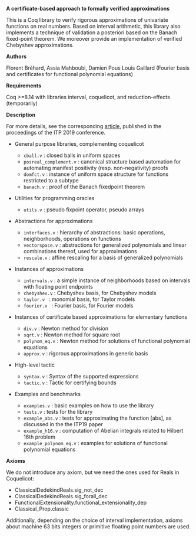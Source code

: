 **A certificate-based approach to formally verified approximations**

This is a Coq library to verify rigorous approximations of univariate
functions on real numbers. Based on interval arithmetic, this library
also implements a technique of validation a posteriori based on the
Banach fixed-point theorem. We moreover provide an implementation of
verified Chebyshev approximations.

**Authors**

Florent Bréhard, Assia Mahboubi, Damien Pous
Louis Gaillard (Fourier basis and certificates for functional polynomial equations)

**Requirements**

Coq >=8.14 with libraries interval, coquelicot, and reduction-effects (temporarily)

**Description**

For more details, see the corresponding [article](https://hal.laas.fr/hal-02088529), published in the proceedings of the ITP 2019 conference.

* General purpose libraries, complementing coquelicot
  + `cball.v`  : closed balls in uniform spaces
  + `posreal_complement.v` : canonical structure based automation for automating manifest positivity (resp. non-negativity) proofs
  + `domfct.v` : instance of uniform space structure for functions restricted to a subtype
  + `banach.v` : proof of the Banach fixedpoint theorem
  
* Utilities for programming oracles
  + `utils.v` : pseudo fixpoint operator, pseudo arrays

* Abstractions for approximations
  + `interfaces.v`  : hierarchy of abstractions: basic operations, neighborhoods, operations on functions
  + `vectorspace.v` : abstractions for generalized polynomials and linear combinations thereof, used for approximations
  + `rescale.v` : affine rescaling for a basis of generalized polynomials  

* Instances of approximations
  + `intervals.v` : a simple instance of neighborhoods based on intervals with floating point endpoints
  + `chebyshev.v` : Chebyshev basis, for Chebyshev models
  + `taylor.v `   : monomial basis, for Taylor models
  + `fourier.v `  : Fourier basis, for Fourier models

* Instances of certificate based approximations for elementary functions
  + `div.v`        : Newton method for division
  + `sqrt.v`       : Newton method for square root
  + `polynom_eq.v` : Newton method for solutions of functional polynomial equations
  + `approx.v`     : rigorous approximations in generic basis

* High-level tactic
  + `syntax.v` : Syntax of the supported expressions
  + `tactic.v` : Tactic for certifying bounds

* Examples and benchmarks
  + `examples.v`    : basic examples on how to use the library
  + `tests.v`       : tests for the library
  + `example_abs.v` : tests for approximating the function [abs], as discussed in the the ITP19 paper
  + `example_h16.v` : computation of Abelian integrals related to Hilbert 16th problem
  + `example_polynom_eq.v` : examples for solutions of functional polynomial equations

**Axioms**

We do not introduce any axiom, but we need the ones used for Reals in Coquelicot:

  + ClassicalDedekindReals.sig_not_dec
  + ClassicalDedekindReals.sig_forall_dec
  + FunctionalExtensionality.functional_extensionality_dep
  + Classical_Prop.classic

Additionally, depending on the choice of interval implementation, axioms about machine 63 bits integers or primitive floating point numbers are used.
